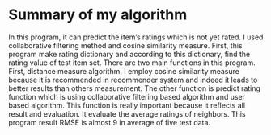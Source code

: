 # **Summary of my algorithm**
In this program, it can predict the item’s ratings which is not yet rated. I used collaborative filtering method and cosine similarity measure. First, this program make rating dictionary and according to this dictionary, find the rating value of test item set.
There are two main functions in this program. First, distance measure algorithm. I employ cosine similarity measure because it is recommended in recommender system and indeed it leads to better results than others measurement. The other function is predict rating function which is using collaborative filtering based algorithm and user based algorithm. This function is really important because it reflects all result and evaluation. It evaluate the average ratings of neighbors.
This program result RMSE is almost 9 in average of five test data. 
